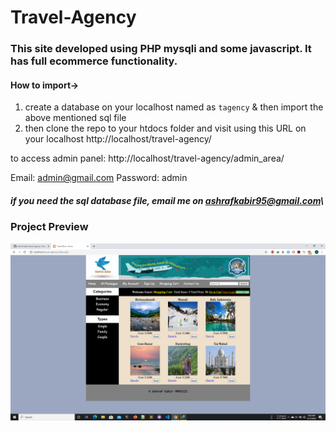 # Travel-Agency

### This site developed using PHP mysqli and some javascript. It has full ecommerce functionality.

#### How to import->
  1. create a database on your localhost named as `tagency` & then import the above mentioned sql file
  2. then clone the repo to your htdocs folder and visit using this URL on your localhost http://localhost/travel-agency/


to access admin panel:
http://localhost/travel-agency/admin_area/


Email: admin@gmail.com
Password: admin


##### if you need the sql database file, email me on <ashrafkabir95@gmail.com>\

### Project Preview
![preview of travel agency](https://github.com/ashraf-kabir/travel-agency/blob/master/travel-agency-preview.PNG)
